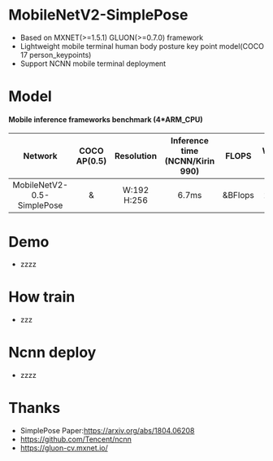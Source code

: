 # MobileNetV2-SimplePose
* Based on MXNET(>=1.5.1) GLUON(>=0.7.0) framework
* Lightweight mobile terminal human body posture key point model(COCO 17 person_keypoints)
* Support NCNN mobile terminal deployment
# Model 
#### Mobile inference frameworks benchmark (4*ARM_CPU)
Network|COCO AP(0.5)|Resolution|Inference time (NCNN/Kirin 990)|FLOPS|Weight size
:---:|:---:|:---:|:---:|:---:|:---:
MobileNetV2-0.5-SimplePose|&|W:192 H:256|6.7ms|&BFlops|2.9MB
# Demo
* zzzz
# How train
* zzz
# Ncnn deploy
* zzzz
# Thanks
* SimplePose Paper:https://arxiv.org/abs/1804.06208
* https://github.com/Tencent/ncnn
* https://gluon-cv.mxnet.io/
